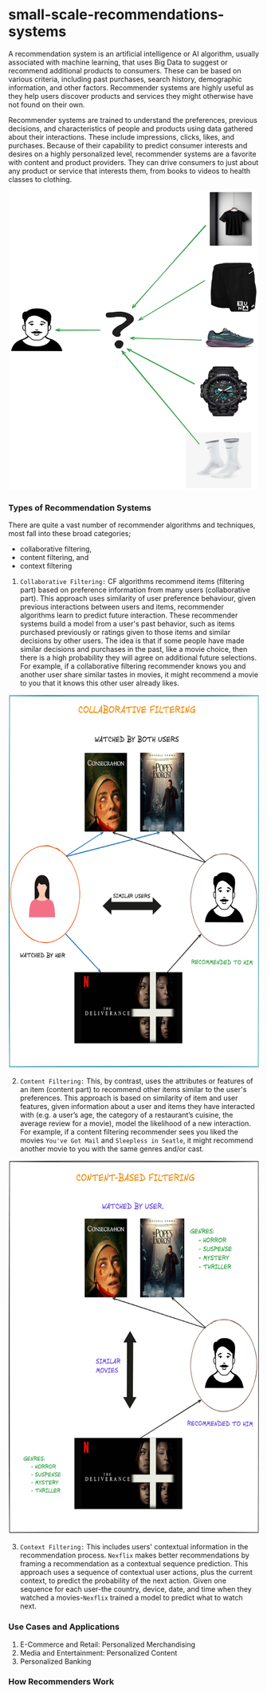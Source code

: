 # small-scale-recommendations-systems

A recommendation system is an artificial intelligence or AI algorithm, usually associated with machine learning, 
that uses Big Data to suggest or recommend additional products to consumers. These can be based on various criteria, 
including past purchases, search history, demographic information, and other factors. 
Recommender systems are highly useful as they help users discover products and services they might otherwise have not found on their own.

Recommender systems are trained to understand the preferences, previous decisions, and characteristics of people and products using data gathered about their interactions. 
These include impressions, clicks, likes, and purchases. Because of their capability to predict consumer
interests and desires on a highly personalized level, recommender systems are a favorite with content and product providers. 
They can drive consumers to just about any product or service that interests them, from books to videos to health classes to clothing.


<div style="text-align: center;">
    <img src="assets/Untitled-2024-09-14-1236.png" alt="recommendation system" style="height: 600px; width: 500px;"/>
</div>


### Types of Recommendation Systems
There are quite a vast number of recommender algorithms and techniques, most fall into these broad categories;
- collaborative filtering,
- content filtering, and
- context filtering

1. `Collaborative Filtering:` CF algorithms recommend items (filtering part) based on preference information from many users (collaborative part).
This approach uses similarity of user preference behaviour, given previous interactions between users and items, recommender algorithms learn to predict future 
interaction. These recommender systems build a model from a user's past behavior, such as items purchased previously or ratings given to those items and similar
decisions by other users. The idea is that if some people have made similar decisions and purchases in the past, like a movie choice, then there is a high 
probability they will agree on additional future selections. For example, if a collaborative filtering recommender knows you and another user share similar tastes in movies,
it might recommend a movie to you that it knows this other user already likes.


<div style="text-align: center;">
    <img src="assets/collaborative-filtering.png" alt="collaborative-filtering logo" style="height: 750px; width: 550px;"/>
</div>


2. `Content Filtering:` This, by contrast, uses the attributes or features of an item (content part) to recommend other items similar
to the user's preferences. This approach is based on similarity of item and user features, given information about a user and items they
have interacted with (e.g. a user’s age, the category of a restaurant’s cuisine, the average review for a movie), model the likelihood of 
a new interaction. For example, if a content filtering recommender sees you liked the movies `You've Got Mail` and `Sleepless in Seatle`,
it might recommend another movie to you with the same genres and/or cast.

   
<div style="text-align: center;">
    <img src="assets/content-based-filtering.png" alt="content-based-filtering logo" style="height: 750px; width: 550px;"/>
</div>


3. `Context Filtering:` This includes users' contextual information in the recommendation process. `Nexflix` makes better recommendations
by framing a recommendation as a contextual sequence prediction. This approach uses a sequence of contextual user actions, plus the 
current context, to predict the probability of the next action. Given one sequence for each user-the country, device, date, and time when
they watched a movies-`Nexflix` trained a model to predict what to watch next.


### Use Cases and Applications
1. E-Commerce and Retail: Personalized Merchandising
2. Media and Entertainment: Personalized Content
3. Personalized Banking


### How Recommenders Work

